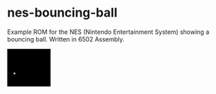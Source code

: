 # nes-bouncing-ball
Example ROM for the NES (Nintendo Entertainment System) showing a bouncing ball. Written in 6502 Assembly.

<img src="ball.gif" width="100">

